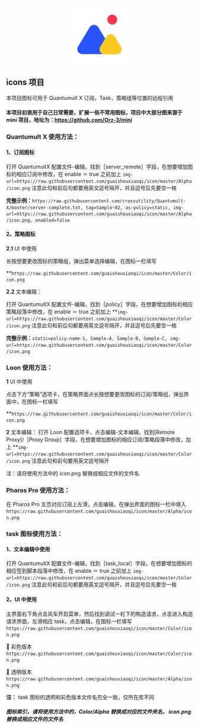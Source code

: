 <p align="center">
  <a href="https://getbootstrap.com/">
    <img src="https://raw.githubusercontent.com/guaishouxiaoqi/icon/master/Color/iconFont.png" alt="icons" width="160" height="160">
  </a>
</p>

## icons 项目

本项目图标可用于 Quantumult X 订阅，Task，策略组等位置的远程引用

#### 本项目初衷用于自己日常需要，扩展一些不常用图标，项目中大部分图来源于 mini 项目，地址为：https://github.com/Orz-3/mini

### Quantumult X 使用方法：

#### 1、订阅图标

打开 QuantumultX 配置文件-编辑，找到［server_remote］字段，在想要增加图标的相应订阅中修改，在 enable ＝ true 之前加上
`img-url=https://raw.githubusercontent.com/guaishouxiaoqi/icon/master/Alpha/icon.png`
注意此句和前后句都要用英文逗号隔开，并且逗号后先要空一格

**完整示例：**`https://raw.githubusercontent.com/crossutility/Quantumult-X/master/server-complete.txt, tag=Sample-02, as-policy=static, img-url=https://raw.githubusercontent.com/guaishouxiaoqi/icon/master/Alpha/icon.png, enabled=false`

#### 2、策略图标

**2.1** UI 中使用

长按想要更改图标的策略组，弹出菜单选择编辑，在图标一栏填写

\*\*`https://raw.githubusercontent.com/guaishouxiaoqi/icon/master/Color/icon.png`

**2.2** 文本编辑：

打开 QuantumultX 配置文件-编辑，找到［policy］字段，在想要增加图标的相应策略段落中修改，在 enable ＝ true 之前加上
\*\*`img-url=https://raw.githubusercontent.com/guaishouxiaoqi/icon/master/Color/icon.png` 注意此句和前后句都要用英文逗号隔开，并且逗号后先要空一格

**完整示例：**`static=policy-name-1, Sample-A, Sample-B, Sample-C, img-url=https://raw.githubusercontent.com/guaishouxiaoqi/icon/master/Color/icon.png`

### Loon 使用方法：

**1** UI 中使用

点击下方“策略”选项卡，在策略界面点长按想要更改图标的订阅/策略组，弹出界面中，在图标一栏填写

\*\*`https://raw.githubusercontent.com/guaishouxiaoqi/icon/master/Color/icon.png`

**2** 文本编辑：
打开 Loon 配置选项卡，点击编辑-文本编辑，找到[Remote Proxy]/［Proxy Group］字段，在想要增加图标的相应订阅/策略段落中修改，加上 \*\*`img-url=https://raw.githubusercontent.com/guaishouxiaoqi/icon/master/Color/icon.png` 注意此句和前句要用英文逗号隔开

注：请将使用方法中的 icon.png 替换成相应文件的文件名

### Pharos Pro 使用方法：

在 Pharos Pro 主页对应订阅上左滑，点击编辑，在弹出界面的图标一栏中填入 `https://raw.githubusercontent.com/guaishouxiaoqi/icon/master/Alpha/icon.png`

### task 图标使用方法：

#### 1、文本编辑中使用

打开 QuantumultX 配置文件-编辑，找到［task_local］字段，在想要增加图标的相应签到脚本段落中修改，在 enable ＝ true 之前加上 `img-url=https://raw.githubusercontent.com/guaishouxiaoqi/icon/master/Color/icon.png` 注意此句和前后句都要用英文逗号隔开，并且逗号后先要空一格

#### 2、UI 中使用

主界面右下角点击风车开启菜单，然后找到调试一栏下的构造请求，点击进入构造请求界面，左滑相应 task，点击编辑，在图标一栏填写 `https://raw.githubusercontent.com/guaishouxiaoqi/icon/master/Color/icon.png`

🔘 彩色版本 `https://raw.githubusercontent.com/guaishouxiaoqi/icon/master/Color/icon.png`

🔘 透明版本 `https://raw.githubusercontent.com/guaishouxiaoqi/icon/master/Alpha/icon.png`

**注：** task 图标的透明和彩色版本文件名完全一致，仅所在库不同

##### 图标索引，请将使用方法中的，Color/Alpha 替换成对应的文件夹名， icon.png 替换成相应文件的文件名
